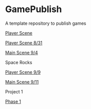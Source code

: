 # GamePublish
A template repository to publish games

[Player Scene](player_scene)

[Player Scene 8/31](player_scene_8_31)

[Main Scene 9/4](main_scene_9_4)

Space Rocks

[Player Scene 9/9](player_scene_09_09)

[Main Scene 9/11](sr_main_09_11)

Project 1

[Phase 1](Project1_Phase1)
